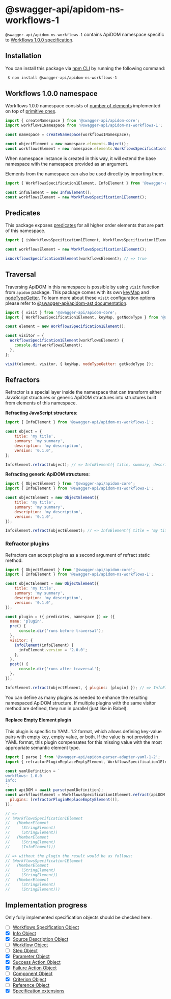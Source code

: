 # @swagger-api/apidom-ns-workflows-1

`@swagger-api/apidom-ns-workflows-1` contains ApiDOM namespace specific to [Workflows 1.0.0 specification](https://github.com/OAI/sig-workflows/blob/main/versions/1.0.0.md).

## Installation

You can install this package via [npm CLI](https://docs.npmjs.com/cli) by running the following command:

```sh
 $ npm install @swagger-api/apidom-ns-workflows-1
```

## Workflows 1.0.0 namespace

Workflows 1.0.0 namespace consists of [number of elements](https://github.com/swagger-api/apidom/tree/main/packages/apidom-ns-worfklows-1/src/elements) implemented on top
of [primitive ones](https://github.com/refractproject/minim/tree/master/lib/primitives).

```js
import { createNamespace } from '@swagger-api/apidom-core';
import workflows1Namespace from '@swagger-api/apidom-ns-workflows-1';

const namespace = createNamespace(workflows1Namespace);

const objectElement = new namespace.elements.Object();
const workflowsElement = new namespace.elements.WorkflowsSpecification1();
```

When namespace instance is created in this way, it will extend the base namespace
with the namespace provided as an argument.

Elements from the namespace can also be used directly by importing them.

```js
import { WorkflowsSpecification1Element, InfoElement } from '@swagger-api/apidom-ns-workflows-1';

const infoElement = new InfoElement();
const workflowsElement = new WorkflowsSpecification1Element();
```

## Predicates

This package exposes [predicates](https://github.com/swagger-api/apidom/blob/main/packages/apidom-ns-workflows-1/src/predicates.ts)
for all higher order elements that are part of this namespace.

```js
import { isWorkflowsSpecification1Element, WorkflowsSpecification1Element } from '@swagger-api/apidom-ns-workflows-1';

const workflowsElement = new WorkflowsSpecification1Element();

isWorkflowsSpecification1Element(workflowsElement); // => true
```

## Traversal

Traversing ApiDOM in this namespace is possible by using `visit` function from `apidom` package.
This package comes with its own [keyMap](https://github.com/swagger-api/apidom/blob/main/packages/apidom-ns-workflows-1/src/traversal/visitor.ts) and [nodeTypeGetter](https://github.com/swagger-api/apidom/blob/main/packages/apidom-ns-workflows-1/src/traversal/visitor.ts).
To learn more about these `visit` configuration options please refer to [@swagger-api/apidom-ast documentation](https://github.com/swagger-api/apidom/blob/main/packages/apidom-ast/README.md#visit).

```js
import { visit } from '@swagger-api/apidom-core';
import { WorkflowsSpecification1Element, keyMap, getNodeType } from '@swagger-api/apidom-ns-workflows-1';

const element = new WorkflowsSpecification1Element();

const visitor = {
  WorkflowsSpecification1Element(workflowsElement) {
    console.dir(workflowsElement);
  },
};

visit(element, visitor, { keyMap, nodeTypeGetter: getNodeType });
```

## Refractors

Refractor is a special layer inside the namespace that can transform either JavaScript structures
or generic ApiDOM structures into structures built from elements of this namespace.

**Refracting JavaScript structures**:

```js
import { InfoElement } from '@swagger-api/apidom-ns-workflows-1';

const object = {
    title: 'my title',
    summary: 'my summary',
    description: 'my description',
    version: '0.1.0',
};

InfoElement.refract(object); // => InfoElement({ title, summary, description, version })
```

**Refracting generic ApiDOM structures**:

```js
import { ObjectElement } from '@swagger-api/apidom-core';
import { InfoElement } from '@swagger-api/apidom-ns-workflows-1';

const objectElement = new ObjectElement({
    title: 'my title',
    summary: 'my summary',
    description: 'my description',
    version: '0.1.0',
});

InfoElement.refract(objectElement); // => InfoElement({ title = 'my title', summary = 'my summary', description = 'my description', version = '0.1.0' })
```

### Refractor plugins

Refractors can accept plugins as a second argument of refract static method.

```js
import { ObjectElement } from '@swagger-api/apidom-core';
import { InfoElement } from '@swagger-api/apidom-ns-workflows-1';

const objectElement = new ObjectElement({
    title: 'my title',
    summary: 'my summary',
    description: 'my description',
    version: '0.1.0',
});

const plugin = ({ predicates, namespace }) => ({
  name: 'plugin',
  pre() {
      console.dir('runs before traversal');
  },
  visitor: {
    InfoElement(infoElement) {
      infoElement.version = '2.0.0';
    },
  },
  post() {
      console.dir('runs after traversal');
  },
});

InfoElement.refract(objectElement, { plugins: [plugin] }); // => InfoElement({ title = 'my title', description = 'my description', version = '2.0.0' })
```

You can define as many plugins as needed to enhance the resulting namespaced ApiDOM structure.
If multiple plugins with the same visitor method are defined, they run in parallel (just like in Babel).

#### Replace Empty Element plugin

This plugin is specific to YAML 1.2 format, which allows defining key-value pairs with empty key,
empty value, or both. If the value is not provided in YAML format, this plugin compensates for
this missing value with the most appropriate semantic element type.

```js
import { parse } from '@swagger-api/apidom-parser-adapter-yaml-1-2';
import { refractorPluginReplaceEmptyElement, WorkflowsSpecification1Element } from '@swagger-api/apidom-ns-workflows-1';

const yamlDefinition = `
workflows: 1.0.0
info:
`;
const apiDOM = await parse(yamlDefinition);
const workflowsElement = WorkflowsSpecification1Element.refract(apiDOM.result, {
  plugins: [refractorPluginReplaceEmptyElement()],
});

// =>
// (WorkflowsSpecification1Element
//   (MemberElement
//     (StringElement)
//     (StringElement))
//   (MemberElement
//     (StringElement)
//     (InfoElement)))

// => without the plugin the result would be as follows:
// (WorkflowsSpecification1Element
//   (MemberElement
//     (StringElement)
//     (StringElement))
//   (MemberElement
//     (StringElement)
//     (StringElement)))
```

## Implementation progress

Only fully implemented specification objects should be checked here.

- [ ] [Workflows Specification Object](https://github.com/OAI/sig-workflows/blob/main/versions/1.0.0.md#workflows-specification-object)
- [x] [Info Object](https://github.com/OAI/sig-workflows/blob/main/versions/1.0.0.md#info-object)
- [x] [Source Description Object](https://github.com/OAI/sig-workflows/blob/main/versions/1.0.0.md#source-description-object)
- [ ] [Workflow Object](https://github.com/OAI/sig-workflows/blob/main/versions/1.0.0.md#workflow-object)
- [ ] [Step Object](https://github.com/OAI/sig-workflows/blob/main/versions/1.0.0.md#step-object)
- [x] [Parameter Object](https://github.com/OAI/sig-workflows/blob/main/versions/1.0.0.md#parameter-object)
- [x] [Success Action Object](https://github.com/OAI/sig-workflows/blob/main/versions/1.0.0.md#success-action-object)
- [x] [Failure Action Object](https://github.com/OAI/sig-workflows/blob/main/versions/1.0.0.md#failure-action-object)
- [ ] [Component Object](https://github.com/OAI/sig-workflows/blob/main/versions/1.0.0.md#component-object)
- [x] [Criterion Object](https://github.com/OAI/sig-workflows/blob/main/versions/1.0.0.md#criterion-object)
- [ ] [Reference Object](https://github.com/OAI/sig-workflows/blob/main/versions/1.0.0.md#reference-object)
- [x] [Specification extensions](https://github.com/OAI/sig-workflows/blob/main/versions/1.0.0.md#specification-extensions)
